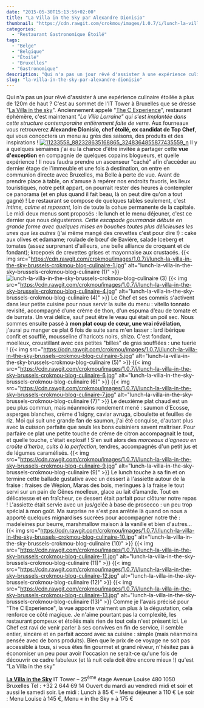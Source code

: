 ```yaml
---
date: "2015-05-30T15:13:56+02:00"
title: "La Villa in the Sky par Alexandre Dionisio"
thumbnail: "https://cdn.rawgit.com/crokmou/images/1.0.7/i/lunch-la-villa-in-the-sky-brussels-crokmou-blog-culinaire-8.jpg"
categories:
  - "Restaurant Gastronomique Étoilé"
tags:
  - "Belge"
  - "Belgique"
  - "Étoilé"
  - "Bruxelles"
  - "Gastronomique"
description: "Qui n'a pas un jour rêvé d'assister à une expérience culinaire étoilée à plus de 120m de haut ? C'est à Bruxelles que se dresse \"La Villa in the sky\"."
slug: "la-villa-in-the-sky-par-alexandre-dionisio"
---
```


Qui n'a pas un jour rêvé d'assister à une expérience culinaire étoilée à plus de 120m de haut ? C'est au sommet de l'IT Tower à Bruxelles que se dresse "[La Villa in the sky](http://www.lavillainthesky.be/)". Anciennement appelé "[The C Experience](https://crokmou.com/the-c-experience-bruxelles-ma-belle/)", restaurant éphémère, c'est maintenant _"La Villa Lorraine" qui s'est implantée dans cette structure contemporaine entièrement faite de verre._ Aux fourneaux vous retrouverez **Alexandre Dionisio, chef étoilé, ex candidat de Top Chef**, qui vous concoctera un menu au grès des saisons, des produits et des inspirations ! [![11233558_882328635168865_3248364855877435559_n](https://cdn.rawgit.com/crokmou/images/1.0.7/i/11233558_882328635168865_3248364855877435559_n.jpg)](https://cdn.rawgit.com/crokmou/images/1.0.7/i/11233558_882328635168865_3248364855877435559_n.jpg) Il y a quelques semaines j'ai eu la chance d'être invitée à partager cette **vue d'exception** en compagnie de quelques copains blogueurs, et quelle expérience ! Il nous faudra prendre un ascenseur "caché" afin d’accéder au dernier étage de l'immeuble et une fois à destination, on entre en communion directe avec Bruxelles, ma Belle à perte de vue. Avant de prendre place à table, on s'amuse à repérer nos endroits favoris, les lieux touristiques, notre petit appart, on pourrait rester des heures à contempler ce panorama (et en plus quand il fait beau, là on peut dire qu'on a tout gagné) ! Le restaurant se compose de quelques tables seulement, c'est _intime, calme et reposant_, loin de toute la cohue permanente de la capitale. Le midi deux menus sont proposés : le lunch et le menu déjeuner, c'est ce dernier que nous dégusterons. _Cette escapade gourmande débute en grande forme avec quelques mises en bouches toutes plus délicieuses les unes que les autres_ (j'ai même mangé des crevettes c'est pour dire !) : cake aux olives et edamame; roulade de bœuf de Bavière, salade Iceberg et tomates (assez surprenant d'ailleurs, une belle alliance de croquant et de fondant); kroepoek de crevettes grises et mayonnaise aux crustacés. {{< img src="https://cdn.rawgit.com/crokmou/images/1.0.7/i/lunch-la-villa-in-the-sky-brussels-crokmou-blog-culinaire-1.jpg" alt="lunch-la-villa-in-the-sky-brussels-crokmou-blog-culinaire (1)" >}}![lunch-la-villa-in-the-sky-brussels-crokmou-blog-culinaire (3)](https://cdn.rawgit.com/crokmou/images/1.0.7/i/lunch-la-villa-in-the-sky-brussels-crokmou-blog-culinaire-3.jpg) {{< img src="https://cdn.rawgit.com/crokmou/images/1.0.7/i/lunch-la-villa-in-the-sky-brussels-crokmou-blog-culinaire-4.jpg" alt="lunch-la-villa-in-the-sky-brussels-crokmou-blog-culinaire (4)" >}} Le Chef et ses commis s'activent dans leur petite cuisine pour nous servir la suite du menu : vitello tonnato revisité, accompagné d’une crème de thon, d'un espuma d’eau de tomate et de burrata. Un vrai délice, sauf peut être le veau qui était un poil sec. Nous sommes ensuite passé à **mon plat coup de cœur, une vrai révélation**, j'aurai pu manger ce plat 6 fois de suite sans m'en lasser : lard ibérique confit et soufflé, mousseline d’haricots noirs, shizo. C'est fondant, moelleux, croustillant avec ces petites "billes" de gras soufflées : une tuerie ! {{< img src="https://cdn.rawgit.com/crokmou/images/1.0.7/i/lunch-la-villa-in-the-sky-brussels-crokmou-blog-culinaire-5.jpg" alt="lunch-la-villa-in-the-sky-brussels-crokmou-blog-culinaire (5)" >}} {{< img src="https://cdn.rawgit.com/crokmou/images/1.0.7/i/lunch-la-villa-in-the-sky-brussels-crokmou-blog-culinaire-6.jpg" alt="lunch-la-villa-in-the-sky-brussels-crokmou-blog-culinaire (6)" >}} {{< img src="https://cdn.rawgit.com/crokmou/images/1.0.7/i/lunch-la-villa-in-the-sky-brussels-crokmou-blog-culinaire-7.jpg" alt="lunch-la-villa-in-the-sky-brussels-crokmou-blog-culinaire (7)" >}} Le deuxième plat chaud est un peu plus commun, mais néanmoins rondement mené : saumon d’Ecosse, asperges blanches, crème d’Isigny, caviar avruga, ciboulette et feuilles de riz. Moi qui suit une grande fan de saumon, j'ai été conquise, d'autant plus avec la cuisson parfaite que seuls les bons cuisiniers savent maîtriser. Pour parfaire ce plat une petite touche de crème de citron accompagnait le tout, et quelle touche, c'était explosif ! S'en suit alors des _morceaux d'agneau en croûte d'herbe, cuits à la perfection_, tendres, accompagnés d'un petit jus et de légumes caramélisés. {{< img src="https://cdn.rawgit.com/crokmou/images/1.0.7/i/lunch-la-villa-in-the-sky-brussels-crokmou-blog-culinaire-9.jpg" alt="lunch-la-villa-in-the-sky-brussels-crokmou-blog-culinaire (9)" >}} Le lunch touche à sa fin et on termine cette ballade gustative avec un dessert à l'assiette autour de la fraise : fraises de Wépion, Maras des bois, meringues à la fraise le tout servi sur un pain de Gênes moelleux, glace au lait d’amande. Tout en délicatesse et en fraîcheur, ce dessert était parfait pour clôturer notre repas ! L'assiette était servie avec un jus/gelée à base de prosecco : un peu trop spécial à mon goût. Ma surprise ne s'est pas arrêtée là quand on nous a apporté quelques mignardises sucrées pour accompagner notre thé : madeleines pur beurre, marshmallow maison à la vanille et bien d'autres... {{< img src="https://cdn.rawgit.com/crokmou/images/1.0.7/i/lunch-la-villa-in-the-sky-brussels-crokmou-blog-culinaire-10.jpg" alt="lunch-la-villa-in-the-sky-brussels-crokmou-blog-culinaire (10)" >}} {{< img src="https://cdn.rawgit.com/crokmou/images/1.0.7/i/lunch-la-villa-in-the-sky-brussels-crokmou-blog-culinaire-11.jpg" alt="lunch-la-villa-in-the-sky-brussels-crokmou-blog-culinaire (11)" >}} {{< img src="https://cdn.rawgit.com/crokmou/images/1.0.7/i/lunch-la-villa-in-the-sky-brussels-crokmou-blog-culinaire-12.jpg" alt="lunch-la-villa-in-the-sky-brussels-crokmou-blog-culinaire (12)" >}} {{< img src="https://cdn.rawgit.com/crokmou/images/1.0.7/i/lunch-la-villa-in-the-sky-brussels-crokmou-blog-culinaire-13.jpg" alt="lunch-la-villa-in-the-sky-brussels-crokmou-blog-culinaire (13)" >}} Comme je l'avais précisé pour "The C Experience", la vue apporte vraiment un plus à la dégustation, cela renforce ce côté magique. Je n'aime pourtant pas la complexité, les restaurant pompeux et étoilés mais rien de tout cela n'est présent ici. Le Chef est ravi de venir parler à ses convives en fin de service, il semble entier, sincère et en parfait accord avec sa cuisine : simple (mais néanmoins pensée avec de bons produits). Bien que le prix de ce voyage ne soit pas accessible à tous, si vous êtes fin gourmet et grand rêveur, n'hésitez pas à économiser un peu pour avoir l'occasion ne serait-ce qu'une fois de découvrir ce cadre fabuleux (et là nuit cela doit être encore mieux !) qu'est "La Villa in the sky"

[**La Villa in the Sky**](http://www.lavillainthesky.be/) IT Tower – 25<sup>ème</sup> étage Avenue Louise 480 1050 Bruxelles Tel : +32 2 644 69 14 Ouvert du mardi au vendredi midi et soir et aussi le samedi soir. Le midi : Lunch à 85 € – Menu déjeuner à 110 € Le soir : Menu Louise à 145 €, Menu « in the Sky » à 175 €
